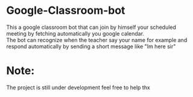 # Google-Classroom-bot

This a google classroom bot that can join by himself your scheduled meeting by fetching automatically you google calendar.</br>
The bot can recognize when the teacher say your name for example and respond automatically by sending a short message like "Im here sir"

# Note:
The project is still under development feel free to help thx
